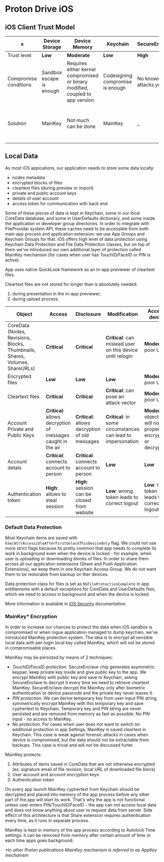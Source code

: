 # Proton Drive iOS

## iOS Client Trust Model
x  | Device Storage | Device Memory | Keychain | SecureEnclave | Transport | iCloud | Device backup
--- | --- | --- | --- | --- | --- | --- | ---
Trust level | **Low** | **Moderate** | **Low** | **High** | **Low** | **Low** | **Low**
Compromise conditions | Sandbox escape is enough | Requires either kernel compromised or binary modified, coupled to app version | Codesigning compromise is enough | No known attacks yet | Person in the middle attacks | Not controlled by us | May be stolen when stored off device
Solution | MainKey | Not much can be done | MainKey | _ | Certificate pinning | Do not use | Exclude sensitive information from device backups

## Local Data
As most iOS appications, our application needs to store some data locally:
- nodes metadata
- encrypted blocks of files
- cleartext files (during preview or import)
- private and public account keys
- details of user account
- access token for communication with back end

Some of these pieces of data is kept in Keychain, some in our local CoreData database, and some in UserDefaults dictionary, and some inside the application or developer group directories. In order to integrate with FileProvidar system API, these caches need to be accessible from both main app process and application extension: we use App Groups and Keychain Groups for that. iOS offers high level of data protection using Keychain Data Protection and File Data Protection classes, but on top of them we've introduced our own additional layer of protection called MainKey mechanism (for cases when user has TouchID/FaceID or PIN is active).

App uses native QuickLook framework as an in-app previewer of cleartext files. 

Cleartext files are not stored for longer than is absolutely needed:
1. during presentation in the in-app previewer;
2. during upload process.

Object | Access | Disclosure | Modification | Access denial
--- | --- | --- | --- | ---
CoreData (Nodes, Revisions, Blocks, Thumbnails, Shares, Volumes, ShareURLs) | **Critical** |  **Critical** | **Critical**: can mislead user on this device until relogin | **Moderate**: poor UX
Encrypted files | **Low** | **Low** | **Low** | **Moderate**: poor UX
Cleartext files | **Critical** | **Critical** | **Critical**: can pose an attack vector | **Moderate**: poor UX
Account Private and Public Keys | **Critical**: allows decryption of messages caught in the air | **Critical**: allows decryption of old messages | **Critical**: in some circumstances can lead to impersonation | **Moderate**: objects will not be properly encrypted or decrypted
Account detals | **Critical**: connects account to person | **Critical**: connects account to person | **Low** | **Low**
Authentication token | **High**: allows to steal session | **High**: session can be closed from website | **Low**: wrong token leads to correct logout | **Low**: no token leads to correct logout

### Default Data Protection
Most Keychain items are saved with `kSecAttrAccessibleAfterFirstUnlockThisDeviceOnly` flag. We could not use more strict flags because its pretty common that app needs to complete its work in background even when the device is locked - for example, when user is uploading or downloading blocks of files. In order to share them across all our application extensions (Share and Push Application Extensions), we keep them in one Keychain Access Group. We do not want them to be restorable from backup on ther devices.

Data protection class for files is set as `NSFileProtectionComplete` in app entitlements with a default exceptions for CoreData and UserDefaults files, which we need to access in background and when the device is locked.

More information is available in [iOS Security](https://www.apple.com/business/docs/site/iOS_Security_Guide.pdf) documentation.

### MainKey* Encryption
In order to increase our chances to protect the data when iOS sandbox is compromised or when rogue application managed to dump keychain, we've introduced MainKey protection system.
The idea is to encrypt all sensible local data with per-login local key called MainKey, which will not be stored in compromisable places.

MainKey may be persisted by means of 2 techniques:
- _TouchID/FaceID protection._ SecureEnclave chip generates asymmetric keypair, keep private key inside and give public key to the app. We encrypt MainKey with public key and save to Keychain, asking SecureEnclave to decrypt it every time we need to retrieve cleartext MainKey. SecureEnclave decrypt the MainKey only after biometric authentication or device passcode and the private key never leaves it.
- _PIN protection._ We can derive temporary key from user-input PIN string, symmetrically encrypt MainKey with this temporary key and save cyphertext to Keychain. Temporary key and PIN string are never persisted and are removed from memory as fast as possible. No PIN input - no access to MainKey.
- _No protection._ For cases when user does not want to switch on additional protection in app Settings, MainKey is saved cleartext in Keychain. This case is weak against forensic attacks in cases when device is compromised, but the data should not be extractable from backups. This case is trivial and will not be discussed furter.

MainKey protects:
1. Attributes of items saved in CoreData that are not otherwise encrypted (ex: signature email of file revision, local URL of downloaded file block)
2. User account and account encryption keys
3. Authentication token

On every app launch MainKey cyphertext from Keychain should be decrypted and placed into memory of the app process before any other part of the app will start its work. That's why the app is not functional unless user enters PIN/TouchID/FaceID - the app can not access local data and does not know anything about user to request data from server.
Side effect of this architecture is that Share extension requires authentication every time, as it runs in separate process.

MainKey is kept in memory of the app process according to Autolock Time settings: it can be removed from memory after certain amount of time or each time apps goes background.

_*In other Proton publications MainKey mechanism is referred to as AppKey mechanism_

